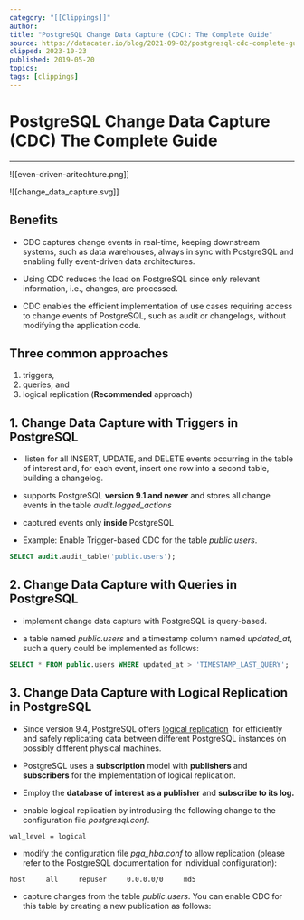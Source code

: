 ```yaml
---
category: "[[Clippings]]"
author: 
title: "PostgreSQL Change Data Capture (CDC): The Complete Guide"
source: https://datacater.io/blog/2021-09-02/postgresql-cdc-complete-guide.html
clipped: 2023-10-23
published: 2019-05-20
topics: 
tags: [clippings]
---
```

# PostgreSQL Change Data Capture (CDC) The Complete Guide
___
![[even-driven-aritechture.png]]


![[change_data_capture.svg]]
## Benefits

- CDC captures change events in real-time, keeping downstream systems, such as data warehouses, always in sync with PostgreSQL and enabling fully event-driven data architectures.

- Using CDC reduces the load on PostgreSQL since only relevant information, i.e., changes, are processed.

- CDC enables the efficient implementation of use cases requiring access to change events of PostgreSQL, such as audit or changelogs, without modifying the application code.

## Three common approaches

1. triggers, 
2. queries, and 
3. logical replication (**Recommended** approach)

## 1. Change Data Capture with Triggers in PostgreSQL

-  listen for all INSERT, UPDATE, and DELETE events occurring in the table of interest and, for each event, insert one row into a second table, building a changelog.

- supports PostgreSQL **version 9.1 and newer** and stores all change events in the table _audit.logged_actions_

- captured events only **inside** PostgreSQL

- Example: Enable Trigger-based CDC for the table _public.users_.

 ```sql
 SELECT audit.audit_table('public.users');
```

##  2. Change Data Capture with Queries in PostgreSQL

- implement change data capture with PostgreSQL is query-based.

- a table named _public.users_ and a timestamp column named _updated_at_, such a query could be implemented as follows:

```sql
SELECT * FROM public.users WHERE updated_at > 'TIMESTAMP_LAST_QUERY';
```

## 3. Change Data Capture with Logical Replication in PostgreSQL 

- Since version 9.4, PostgreSQL offers [logical replication](https://www.postgresql.org/docs/current/logical-replication.html)   for efficiently and safely replicating data between different PostgreSQL instances on possibly different physical machines.

- PostgreSQL uses a **subscription** model with **publishers** and **subscribers** for the implementation of logical replication.

- Employ the **database of interest as a publisher** and **subscribe  to its log.**

- enable logical replication by introducing the following change to the configuration file _postgresql.conf_.

```
wal_level = logical
```

- modify the configuration file _pga_hba.conf_ to allow replication (please refer to the PostgreSQL documentation for individual configuration):

```
host     all     repuser     0.0.0.0/0     md5
```

- capture changes from the table _public.users_. You can enable CDC for this table by creating a new publication as follows:

```
```
